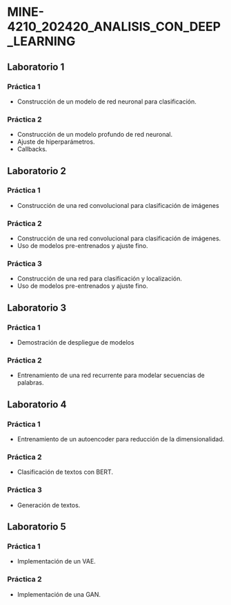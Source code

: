 # MINE-4210_202420_ANALISIS_CON_DEEP_LEARNING

## Laboratorio 1
### Práctica 1
- Construcción de un modelo de red neuronal para clasificación.
### Práctica 2
- Construcción de un modelo profundo de red neuronal. 
- Ajuste de hiperparámetros.
- Callbacks. 

## Laboratorio 2
### Práctica 1
- Construcción de una red convolucional para clasificación de imágenes
### Práctica 2
- Construcción de una red convolucional para clasificación de imágenes.
- Uso de modelos pre-entrenados y ajuste fino.
### Práctica 3
- Construcción de una red para clasificación y localización. 
- Uso de modelos pre-entrenados y ajuste fino.

## Laboratorio 3
### Práctica 1
- Demostración de despliegue de modelos
### Práctica 2
- Entrenamiento de una red recurrente para modelar secuencias de palabras.

## Laboratorio 4
### Práctica 1
- Entrenamiento de un autoencoder para reducción de la dimensionalidad.
### Práctica 2
- Clasificación de textos con BERT.
### Práctica 3
- Generación de textos. 

## Laboratorio 5
### Práctica 1
- Implementación de un VAE.

### Práctica 2
- Implementación de una GAN.